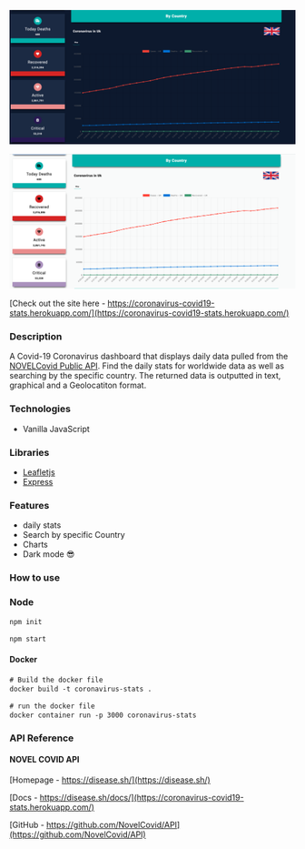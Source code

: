 ![PROJECT image](dark.png)

![PROJECT image](project-image.png)

[Check out the site here - https://coronavirus-covid19-stats.herokuapp.com/](https://coronavirus-covid19-stats.herokuapp.com/)

### **Description**

A Covid-19 Coronavirus dashboard that displays daily data pulled from the [NOVELCovid Public API](https://disease.sh/docs/). Find the daily stats for worldwide data as well as searching by the specific country. The returned data is outputted in text, graphical and a Geolocatiton format.

### **Technologies**

- Vanilla JavaScript

### **Libraries**

- [Leafletjs](https://leafletjs.com/)
- [Express](https://expressjs.com/)

### **Features**

- daily stats
- Search by specific Country
- Charts
- Dark mode 😎

### **How to use**

### Node

```
npm init
```

```
npm start
```

#### Docker

```
# Build the docker file
docker build -t coronavirus-stats .
```

```
# run the docker file
docker container run -p 3000 coronavirus-stats
```

### **API Reference**

#### NOVEL COVID API

[Homepage - https://disease.sh/](https://disease.sh/)

[Docs - https://disease.sh/docs/](https://coronavirus-covid19-stats.herokuapp.com/)

[GitHub - https://github.com/NovelCovid/API](https://github.com/NovelCovid/API)
